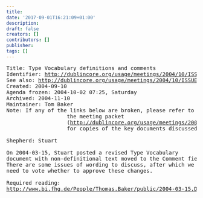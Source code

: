 ```yaml
---
title: 
date: '2017-09-01T16:21:09+01:00'
description: 
draft: false
creators: []
contributors: []
publisher: 
tags: []
---
```


<pre>
Title: Type Vocabulary definitions and comments 
Identifier: <a href="/usage/meetings/2004/10/ISSUES/type-definitions/">http://dublincore.org/usage/meetings/2004/10/ISSUES/type-definitions/</a>
See also: <a href="/usage/meetings/2004/10/ISSUES/">http://dublincore.org/usage/meetings/2004/10/ISSUES/</a>
Created: 2004-09-10
Agenda frozen: 2004-10-02 07:25, Saturday
Archived: 2004-11-10
Maintainer: Tom Baker
Note: If any of the links below are broken, please refer to 
                   the meeting packet
                   (<a href="/usage/meetings/2004/10/Meeting-packet.pdf">http://dublincore.org/usage/meetings/2004/10/Meeting-packet.pdf</a>) 
                   for copies of the key documents discussed at the meeting.

Shepherd: Stuart

On 2004-03-15, Stuart posted a revised Type Vocabulary
document with non-definitional text moved to the Comment field.
There are some issues of wording to discuss, after which we
need to vote whether to approve these changes.

Required reading:
<a href="http://www.bi.fhg.de/People/Thomas.Baker/public/2004-03-15.DCMIType-sas.html">http://www.bi.fhg.de/People/Thomas.Baker/public/2004-03-15.DCMIType-sas.html</a>

</pre>
